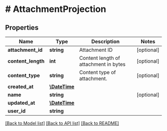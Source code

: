 # # AttachmentProjection

## Properties

Name | Type | Description | Notes
------------ | ------------- | ------------- | -------------
**attachment_id** | **string** | Attachment ID | [optional] 
**content_length** | **int** | Content length of attachment in bytes | [optional] 
**content_type** | **string** | Content type of attachment. | [optional] 
**created_at** | [**\DateTime**](\DateTime) |  | 
**name** | **string** |  | [optional] 
**updated_at** | [**\DateTime**](\DateTime) |  | 
**user_id** | **string** |  | 

[[Back to Model list]](../../README#documentation-for-models) [[Back to API list]](../../README#documentation-for-api-endpoints) [[Back to README]](../../README)



